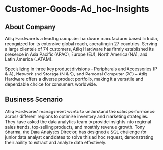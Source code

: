 # Customer-Goods-Ad_hoc-Insights

## About Company 
Atliq Hardware is a leading computer hardware manufacturer based in India, recognized for its extensive global reach, 
operating in 27 countries. 
Serving a large clientele of 74 customers, Atliq Hardware has firmly established its presence in Asia Pacific (APAC), 
Europe (EU), North America (NA), and Latin America (LATAM).

Specializing in three key product divisions – 
Peripherals and Accessories (P & A), Network and Storage (N & S), and Personal Computer (PC) – 
Atliq Hardware offers a diverse product portfolio, making it a versatile and dependable choice for consumers worldwide.

## Business Scenario

Atliq Hardwares' management wants to understand the sales performance across different regions to 
optimize inventory and marketing strategies. They have asked the data analytics team to provide insights 
into regional sales trends, top-selling products, and monthly revenue growth. Tony Sharma, the Data 
Analytics Director, has designed a SQL challenge for junior data analyst candidates to solve this ad hoc request, 
demonstrating their ability to extract and analyze data effectively.


